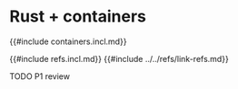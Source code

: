 # Rust + containers

{{#include containers.incl.md}}

{{#include refs.incl.md}}
{{#include ../../refs/link-refs.md}}

<div class="hidden">
TODO P1 review
</div>
